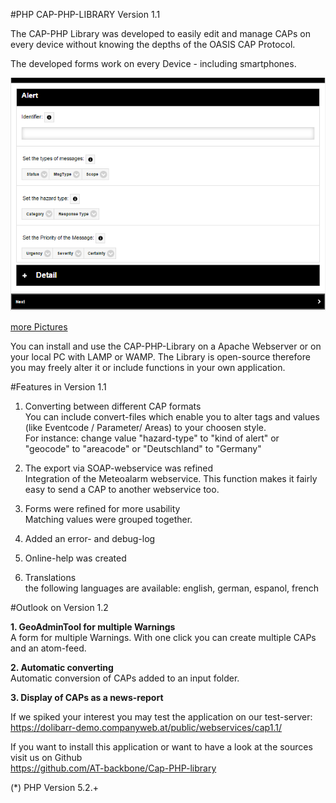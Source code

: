 #PHP CAP-PHP-LIBRARY Version 1.1
 
The CAP-PHP Library was developed to easily edit and manage CAPs on every device without knowing the depths of the OASIS CAP Protocol.

The developed forms work on every Device - including smartphones.

![Alert](img/alerten.png?raw=true "Alert")


[more Pictures](MorePic.md)

You can install and use the CAP-PHP-Library on a Apache Webserver or on your local PC with LAMP or WAMP.
The Library is open-source therefore you may freely alter it or include functions in your own application.

#Features in Version 1.1

1. Converting between different CAP formats
<br>You can include convert-files which enable you to alter tags and values (like Eventcode / Parameter/ Areas) to your choosen style.
<br>For instance: change value "hazard-type" to "kind of alert" or  "geocode" to "areacode" or "Deutschland" to "Germany"

2. The export via SOAP-webservice was refined
<br>Integration of the Meteoalarm webservice. This function makes it fairly easy to send a CAP to another webservice too.

3. Forms were refined for more usability
<br>Matching values were grouped together.

4. Added an error- and debug-log

5. Online-help was created

6. Translations
<br>the following languages are available: english, german, espanol, french

#Outlook on Version 1.2

**1. GeoAdminTool for multiple Warnings**
<br>A form for multiple Warnings. With one click you can create multiple CAPs and an atom-feed.

**2. Automatic converting**
<br>Automatic conversion of CAPs added to an input folder.

**3. Display of CAPs as a news-report**

If we spiked your interest you may test the application on our test-server:
<br>https://dolibarr-demo.companyweb.at/public/webservices/cap1.1/

If you want to install this application or want to have a look at the sources visit us on Github <br>https://github.com/AT-backbone/Cap-PHP-library

(*) PHP Version 5.2.+ 
